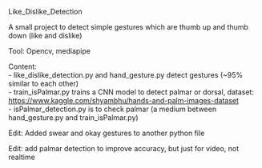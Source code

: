 Like_Dislike_Detection

A small project to detect simple gestures which are thumb up and thumb down (like and dislike)

Tool: Opencv, mediapipe

Content: <br>- like_dislike_detection.py and hand_gesture.py detect gestures (~95% similar to each other) <br>
         - train_isPalmar.py trains a CNN model to detect palmar or dorsal, dataset: https://www.kaggle.com/shyambhu/hands-and-palm-images-dataset <br>
         - isPalmar_detection.py is to check palmar (a medium between hand_gesture.py and train_isPalmar.py) <br>

Edit: Added swear and okay gestures to another python file

Edit: add palmar detection to improve accuracy, but just for video, not realtime
